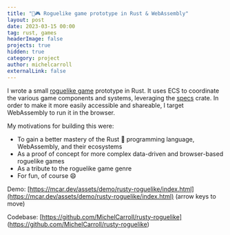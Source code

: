 ```yaml
---
title: "🦀🎮 Roguelike game prototype in Rust & WebAssembly"
layout: post
date: 2023-03-15 00:00
tag: rust, games
headerImage: false
projects: true
hidden: true
category: project
author: michelcarroll
externalLink: false
---
```


I wrote a small [roguelike game](https://en.wikipedia.org/wiki/Roguelike) prototype in Rust. It uses ECS to coordinate the various game components and systems, leveraging the [specs](https://github.com/amethyst/specs) crate. In order to make it more easily accessible and shareable, I target WebAssembly to run it in the browser.

My motivations for building this were:
- To gain a better mastery of the Rust 🦀 programming language, WebAssembly, and their ecosystems
- As a proof of concept for more complex data-driven and browser-based roguelike games
- As a tribute to the roguelike game genre
- For fun, of course :smile:

Demo: [https://mcar.dev/assets/demo/rusty-roguelike/index.html](https://mcar.dev/assets/demo/rusty-roguelike/index.html)
(arrow keys to move)

Codebase: [https://github.com/MichelCarroll/rusty-roguelike] (https://github.com/MichelCarroll/rusty-roguelike)

